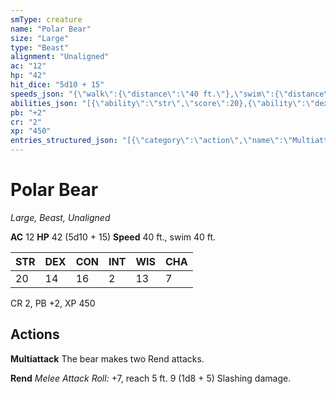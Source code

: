 ```yaml
---
smType: creature
name: "Polar Bear"
size: "Large"
type: "Beast"
alignment: "Unaligned"
ac: "12"
hp: "42"
hit_dice: "5d10 + 15"
speeds_json: "{\"walk\":{\"distance\":\"40 ft.\"},\"swim\":{\"distance\":\"40 ft.\"}}"
abilities_json: "[{\"ability\":\"str\",\"score\":20},{\"ability\":\"dex\",\"score\":14},{\"ability\":\"con\",\"score\":16},{\"ability\":\"int\",\"score\":2},{\"ability\":\"wis\",\"score\":13},{\"ability\":\"cha\",\"score\":7}]"
pb: "+2"
cr: "2"
xp: "450"
entries_structured_json: "[{\"category\":\"action\",\"name\":\"Multiattack\",\"text\":\"The bear makes two Rend attacks.\"},{\"category\":\"action\",\"name\":\"Rend\",\"text\":\"*Melee Attack Roll:* +7, reach 5 ft. 9 (1d8 + 5) Slashing damage.\"}]"
---
```


# Polar Bear
*Large, Beast, Unaligned*

**AC** 12
**HP** 42 (5d10 + 15)
**Speed** 40 ft., swim 40 ft.

| STR | DEX | CON | INT | WIS | CHA |
| --- | --- | --- | --- | --- | --- |
| 20 | 14 | 16 | 2 | 13 | 7 |

CR 2, PB +2, XP 450

## Actions

**Multiattack**
The bear makes two Rend attacks.

**Rend**
*Melee Attack Roll:* +7, reach 5 ft. 9 (1d8 + 5) Slashing damage.
